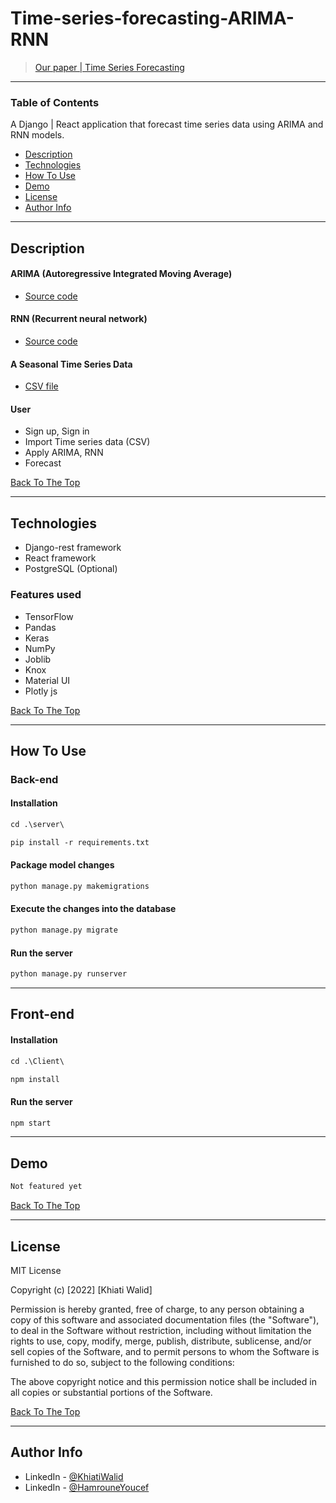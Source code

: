 # Time-series-forecasting-ARIMA-RNN

> [Our paper | Time Series Forecasting](https://khiati-walid.github.io/Time-series-forecasting-ARIMA-RNN/Khiati-Hamroun-Master-2021.pdf)

---

### Table of Contents

A Django | React application that forecast time series data using ARIMA and RNN models.

- [Description](#description)
- [Technologies](#technologies)
- [How To Use](#how-to-use)
- [Demo](#demo)
- [License](#license)
- [Author Info](#author-info)

---

## Description

#### ARIMA (Autoregressive Integrated Moving Average)

- [Source code](https://khiati-walid.github.io/Time-series-forecasting-ARIMA-RNN/ARIMA.pdf)

#### RNN (Recurrent neural network)

- [Source code](https://khiati-walid.github.io/Time-series-forecasting-ARIMA-RNN/RNN.pdf)

#### A Seasonal Time Series Data

- [CSV file](https://drive.google.com/file/d/1Wvc_hp69RHR4kZhN0uDpUKFS7iYm4ft3/view?usp=sharing)

#### User

- Sign up, Sign in
- Import Time series data (CSV)
- Apply ARIMA, RNN
- Forecast

[Back To The Top](#Time-series-forecasting-ARIMA-RNN)

---

## Technologies

- Django-rest framework
- React framework
- PostgreSQL (Optional)

### Features used

- TensorFlow
- Pandas
- Keras
- NumPy
- Joblib
- Knox
- Material UI
- Plotly js  

[Back To The Top](#Time-series-forecasting-ARIMA-RNN)

---

## How To Use

### Back-end

#### Installation

```html
cd .\server\
```

```html
pip install -r requirements.txt
```

#### Package model changes

```html
python manage.py makemigrations
```

#### Execute the changes into the database

```html
python manage.py migrate
```

#### Run the server

```html
python manage.py runserver
```

---

## Front-end

#### Installation

```html
cd .\Client\
```

```html
npm install
```

#### Run the server

```html
npm start
```

---

## Demo

```html
Not featured yet
```

[Back To The Top](#Time-series-forecasting-ARIMA-RNN)

---

## License

MIT License

Copyright (c) [2022] [Khiati Walid]

Permission is hereby granted, free of charge, to any person obtaining a copy
of this software and associated documentation files (the "Software"), to deal
in the Software without restriction, including without limitation the rights
to use, copy, modify, merge, publish, distribute, sublicense, and/or sell
copies of the Software, and to permit persons to whom the Software is
furnished to do so, subject to the following conditions:

The above copyright notice and this permission notice shall be included in all
copies or substantial portions of the Software.

[Back To The Top](#Time-series-forecasting-ARIMA-RNN)

---

## Author Info

- LinkedIn - [@KhiatiWalid](https://www.linkedin.com/in/khiati-walid/)
- LinkedIn - [@HamrouneYoucef](https://www.linkedin.com/in/youcef-hamroune-b61876223/)